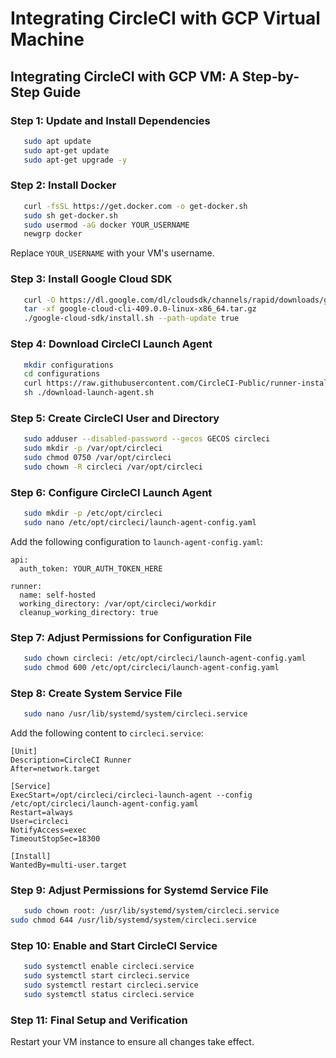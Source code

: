 # Integrating CircleCI with GCP Virtual Machine

## Integrating CircleCI with GCP VM: A Step-by-Step Guide

### Step 1: Update and Install Dependencies
 ```bash
    sudo apt update
    sudo apt-get update
    sudo apt-get upgrade -y
```

### Step 2: Install Docker
 ```bash
    curl -fsSL https://get.docker.com -o get-docker.sh
    sudo sh get-docker.sh
    sudo usermod -aG docker YOUR_USERNAME
    newgrp docker
```
Replace `YOUR_USERNAME` with your VM's username.

### Step 3: Install Google Cloud SDK
 ```bash
    curl -O https://dl.google.com/dl/cloudsdk/channels/rapid/downloads/google-cloud-cli-409.0.0-linux-x86_64.tar.gz
    tar -xf google-cloud-cli-409.0.0-linux-x86_64.tar.gz
    ./google-cloud-sdk/install.sh --path-update true
```

### Step 4: Download CircleCI Launch Agent
 ```bash
    mkdir configurations
    cd configurations
    curl https://raw.githubusercontent.com/CircleCI-Public/runner-installation-files/main/download-launch-agent.sh > download-launch-agent.sh
    sh ./download-launch-agent.sh
```

### Step 5: Create CircleCI User and Directory
 ```bash
    sudo adduser --disabled-password --gecos GECOS circleci
    sudo mkdir -p /var/opt/circleci
    sudo chmod 0750 /var/opt/circleci
    sudo chown -R circleci /var/opt/circleci
```

### Step 6: Configure CircleCI Launch Agent
 ```bash
    sudo mkdir -p /etc/opt/circleci
    sudo nano /etc/opt/circleci/launch-agent-config.yaml
```
Add the following configuration to `launch-agent-config.yaml`:
```
api:
  auth_token: YOUR_AUTH_TOKEN_HERE

runner:
  name: self-hosted
  working_directory: /var/opt/circleci/workdir
  cleanup_working_directory: true
```
### Step 7: Adjust Permissions for Configuration File
 ```bash
    sudo chown circleci: /etc/opt/circleci/launch-agent-config.yaml
    sudo chmod 600 /etc/opt/circleci/launch-agent-config.yaml
```

### Step 8: Create System Service File
 ```bash
    sudo nano /usr/lib/systemd/system/circleci.service
```
Add the following content to `circleci.service`:

```
[Unit]
Description=CircleCI Runner
After=network.target

[Service]
ExecStart=/opt/circleci/circleci-launch-agent --config /etc/opt/circleci/launch-agent-config.yaml
Restart=always
User=circleci
NotifyAccess=exec
TimeoutStopSec=18300

[Install]
WantedBy=multi-user.target
```

### Step 9: Adjust Permissions for Systemd Service File
 ```bash
    sudo chown root: /usr/lib/systemd/system/circleci.service
sudo chmod 644 /usr/lib/systemd/system/circleci.service
```


### Step 10: Enable and Start CircleCI Service
 ```bash
    sudo systemctl enable circleci.service
    sudo systemctl start circleci.service
    sudo systemctl restart circleci.service
    sudo systemctl status circleci.service
```

### Step 11: Final Setup and Verification
Restart your VM instance to ensure all changes take effect.
